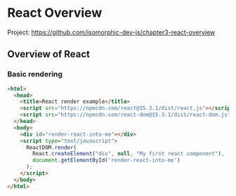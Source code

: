 # React Overview

Project: https://github.com/isomorphic-dev-js/chapter3-react-overview

## Overview of React

### Basic rendering

```html
<html>
  <head>
    <title>React render example</title>
    <script src="https://npmcdn.com/react@15.3.1/dist/react.js"></script>
    <script src="https://npmcdn.com/react-dom@15.3.1/dist/react-dom.js"></script>
  </head>
  <body>
    <div id="render-react-into-me"></div>
    <script type="text/javascript">
      ReactDOM.render(
        React.createElement("div", null, "My first react component"),
        document.getElementById('render-react-into-me')
      );
    </script>
  </body>
</html>
```
